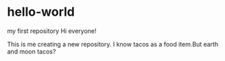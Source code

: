 # hello-world
my first repository
Hi everyone!
  
   This is me creating a new repository.
   I know tacos as a food item.But earth and moon tacos?
   
